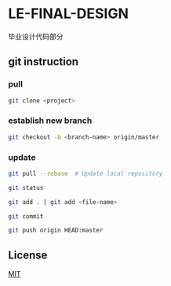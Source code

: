 # LE-FINAL-DESIGN
毕业设计代码部分


## git instruction

### pull

```bash
git clone <project>
```

### establish new branch
```bash
git checkout -b <branch-name> origin/master
```

### update

```bash
git pull --rebase  # Update local repository 

git status

git add . | git add <file-name>

git commit 

git push origin HEAD:master
```

## License
[MIT](https://choosealicense.com/licenses/mit/)
